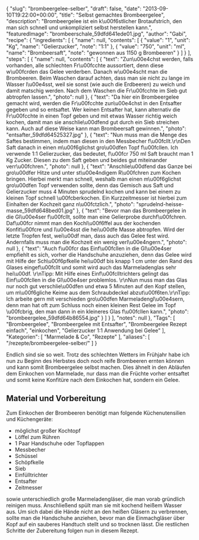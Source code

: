 {
    "slug": "brombeergelee-selber",
    "draft": false,
    "date": "2013-09-10T19:22:00+00:00",
    "title": "Selbst gemachtes Brombeergelee",
    "description": "Brombeergelee ist ein k\u00f6stlicher Brotaufstrich, den man sich schnell und unkompliziert selbst herstellen kann.",
    "featuredImage": "brombeerschale_59dfd641ede01.jpg",
    "author": "Gabi",
    "recipe": {
        "ingredients": [
            {
                "name": null,
                "contents": [
                    {
                        "value": "1",
                        "unit": "Kg",
                        "name": "Gelierzucker",
                        "note": "1:1"
                    },
                    {
                        "value": "750",
                        "unit": "ml",
                        "name": "Brombeersaft",
                        "note": "gewonnen aus 1150 g Brombeeren"
                    }
                ]
            }
        ],
        "steps": [
            {
                "name": null,
                "contents": [
                    {
                        "text": "Zun\u00e4chst werden, falls vorhanden, alle schlechten Fr\u00fcchte aussortiert, denn diese w\u00fcrden das Gelee verderben. Danach w\u00e4scht man die Brombeeren. Beim Waschen darauf achten, dass man sie nicht zu lange im Wasser l\u00e4sst, weil sie sonst (wie auch die Erdbeeren) zu weich und damit matschig werden. Nach dem Waschen die Fr\u00fcchte im Sieb gut abtropfen lassen.",
                        "photo": null
                    },
                    {
                        "text": "Da hier ein Brombeergelee gemacht wird, werden die Fr\u00fcchte zun\u00e4chst in den Entsafter gegeben und so entsaftet. Wer keinen Entsafter hat, kann alternativ die Fr\u00fcchte in einen Topf geben und mit etwas Wasser richtig weich kochen, damit man sie anschlie\u00dfend gut durch ein Sieb streichen kann. Auch auf diese Weise kann man Brombeersaft  gewinnen.",
                        "photo": "entsafter_59dfd64525327.jpg"
                    },
                    {
                        "text": "Nun muss man die Menge des Saftes bestimmen, indem man diesen in den Messbecher f\u00fcllt.\r\nDen Saft danach in einen m\u00f6glichst gro\u00dfen Topf f\u00fcllen. Ich verwende 1:1 Gelierzucker, das bedeutet, f\u00fcr 750 ml Saft braucht man 1 Kg Zucker. Diesen zu dem Saft geben und beides gut miteinander verr\u00fchren.",
                        "photo": null
                    },
                    {
                        "text": "Anschlie\u00dfend das Ganze bei gro\u00dfer Hitze und unter st\u00e4ndigem R\u00fchren zum Kochen bringen. Hierbei merkt man schnell, weshalb man einen m\u00f6glichst gro\u00dfen Topf verwenden sollte, denn das Gemisch aus Saft und Gelierzucker muss 4 Minuten sprudelnd kochen und kann bei einem zu kleinen Topf schnell \u00fcberkochen. Ein Kurzzeitmesser ist hierbei zum Einhalten der Kochzeit ganz n\u00fctzlich.",
                        "photo": "sprudelnd-heisse-masse_59dfd648bed01.jpg"
                    },
                    {
                        "text": "Bevor man das Brombeergelee in die Gl\u00e4ser f\u00fcllt, sollte man eine Gelierprobe durchf\u00fchren. Daf\u00fcr nimmt man den Kochl\u00f6ffel aus der kochenden Konfit\u00fcre und l\u00e4sst die hei\u00dfe Masse abtropfen. Wird der letzte Tropfen fest, wei\u00df man, dass auch das Gelee fest wird. Andernfalls muss man die Kochzeit ein wenig verl\u00e4ngern.",
                        "photo": null
                    },
                    {
                        "text": "Auch f\u00fcr das Einf\u00fcllen in die Gl\u00e4ser empfiehlt es sich, vorher die Handschuhe anzuziehen, denn das Gelee wird mit Hilfe der Sch\u00f6pfkelle hei\u00df bis knapp 1 cm unter den Rand des Glases eingef\u00fcllt und somit wird auch das Marmeladenglas sehr hei\u00df. \r\nTipp: Mit Hilfe eines Einf\u00fclltrichters gelingt das Einf\u00fcllen in die Gl\u00e4ser problemlos. \r\nNun muss man das Glas nur noch gut verschlie\u00dfen und etwa 5 Minuten auf den Kopf stellen, um m\u00f6gliche Keime aus dem Schraubdeckel abzut\u00f6ten.\r\nTipp: Ich arbeite gern mit verschieden gro\u00dfen Marmeladengl\u00e4sern, denn man hat oft zum Schluss noch einen kleinen Rest Gelee im Topf \u00fcbrig, den man dann in ein kleineres Glas f\u00fcllen kann.",
                        "photo": "brombeergelee_59dfd64b86554.jpg"
                    }
                ]
            }
        ],
        "notes": null
    },
    "Tags": [
        "Brombeergelee",
        "Brombeergelee mit Entsafter",
        "Brombeergelee Rezept einfach",
        "einkochen",
        "Gelierzucker 1:1 Anwendung bei Gelee"
    ],
    "Kategorien": [
        "Marmelade &amp; Co",
        "Rezepte"
    ],
    "aliases": [
        "\/rezepte\/brombeergelee-selber\/"
    ]
}

Endlich sind sie so weit. Trotz des schlechten Wetters im Frühjahr habe ich nun zu Beginn des Herbstes doch noch reife Brombeeren ernten können und kann somit Brombeergelee selbst machen. Dies ähnelt in den Abläufen dem Einkochen von Marmelade, nur dass man die Früchte vorher entsaftet und somit keine Konfitüre nach dem Einkochen hat, sondern ein Gelee.

## Material und Vorbereitung

Zum Einkochen der Brombeeren benötigt man folgende Küchenutensilien und Küchengeräte:

 * möglichst großer Kochtopf
 * Löffel zum Rühren
 * 1 Paar Handschuhe oder Topflappen
 * Messbecher
 * Schüssel
 * Schöpfkelle
 * Sieb
 * Einfülltrichter
 * Entsafter
 * Zeitmesser

sowie unterschiedlich große Marmeladengläser, die man vorab gründlich reinigen muss. Anschließend spült man sie mit kochend heißem Wasser aus. Um sich dabei die Hände nicht an den heißen Gläsern zu verbrennen, sollte man die Handschuhe anziehen, bevor man die Einmachgläser über Kopf auf ein sauberes Handtuch stellt und so trocknen lässt. Die restlichen Schritte der Zubereitung folgen nun in diesem Rezept.